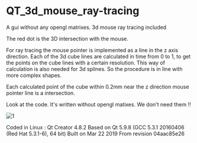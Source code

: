 # QT_3d_mouse_ray-tracing
A gui without any opengl matrixes. 3d mouse ray tracing included

The red dot is the 3D intersection with the mouse. 

For ray tracing the mouse pointer is implemented as a line in the z axis direction.
Each of the 3d cube lines are calculated in time from 0 to 1, to get the points on the cube lines with a certain resolution.
This way of calculation is also needed for 3d splines. So the procedure is in line with more complex shapes.

Each calculated point of the cube within 0.2mm near the z direction mouse pointer line is a intersection.

Look at the code. It's written without opengl matixes. We don't need them !!

![1](https://raw.githubusercontent.com/grotius-cnc/QT_3d_mouse_ray-tracing/master/qt_opengl_pic.png)

Coded in Linux :
Qt Creator 4.8.2
Based on Qt 5.9.8 (GCC 5.3.1 20160406 (Red Hat 5.3.1-6), 64 bit)
Built on Mar 22 2019 
From revision 04aac85e26
